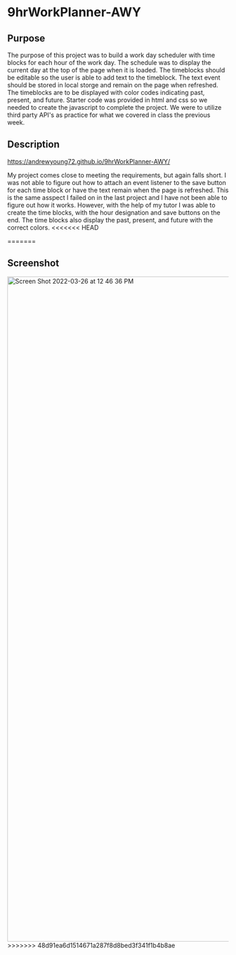 # 9hrWorkPlanner-AWY

## Purpose

 The purpose of this project was to build a work day scheduler with time blocks for each hour of the work day. The schedule was to display the current day at the top of the page when it is loaded. The timeblocks should be editable so the user is able to add text to the timeblock. The text event should be stored in local storge and remain on the page when refreshed. The timeblocks are to be displayed with color codes indicating past, present, and future. Starter code was provided in html and css so we needed to create the javascript to complete the project. We were to utilize third party API's as practice for what we covered in class the previous week. 


 ## Description

 https://andrewyoung72.github.io/9hrWorkPlanner-AWY/

 My project comes close to meeting the requirements, but again falls short. I was not able to figure out how to attach an event listener to the save button for each time block or have the text remain when the page is refreshed. This is the same asspect I failed on in the last project and I have not been able to figure out how it works. However, with the help of my tutor I was able to create the time blocks, with the hour designation and save buttons on the end. The time blocks also display the past, present, and future with the correct colors. 
<<<<<<< HEAD

 
=======
 
 ## Screenshot
 
 <img width="1512" alt="Screen Shot 2022-03-26 at 12 46 36 PM" src="https://user-images.githubusercontent.com/97897877/160253121-eaaf191f-0c88-4da2-ac39-24231018ac16.png">
>>>>>>> 48d91ea6d1514671a287f8d8bed3f341f1b4b8ae

